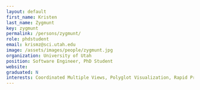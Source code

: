 ```yaml
---
layout: default
first_name: Kristen
last_name: Zygmunt
key: zygmunt
permalink: /persons/zygmunt/
role: phdstudent
email: krismz@sci.utah.edu
image: /assets/images/people/zygmunt.jpg
organization: University of Utah
position: Software Engineer, PhD Student
website:
graduated: N
interests: Coordinated Multiple Views, Polyglot Visualization, Rapid Prototyping
---
```

